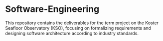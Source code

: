 # Software-Engineering
This repository contains the deliverables for the term project on the Koster Seafloor Observatory (KSO), focusing on formalizing requirements and designing software architecture according to industry standards.
